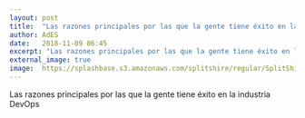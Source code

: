 ```yaml
---
layout: post
title:  "Las razones principales por las que la gente tiene éxito en la industria DevOps"
author: AdES
date:   2018-11-09 06:45
excerpt: "Las razones principales por las que la gente tiene éxito en la industria DevOps"
external_image: true
image:  https://splashbase.s3.amazonaws.com/splitshire/regular/SplitShire-4010064-768x506.jpg
---
```

Las razones principales por las que la gente tiene éxito en la industria DevOps